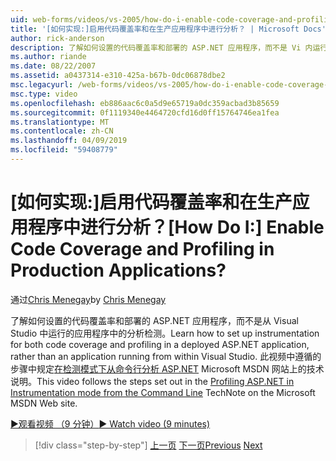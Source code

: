 ```yaml
---
uid: web-forms/videos/vs-2005/how-do-i-enable-code-coverage-and-profiling-in-production-applications
title: '[如何实现:]启用代码覆盖率和在生产应用程序中进行分析？ | Microsoft Docs'
author: rick-anderson
description: 了解如何设置的代码覆盖率和部署的 ASP.NET 应用程序，而不是 Vi 内运行的应用程序中的分析检测...
ms.author: riande
ms.date: 08/22/2007
ms.assetid: a0437314-e310-425a-b67b-0dc06878dbe2
msc.legacyurl: /web-forms/videos/vs-2005/how-do-i-enable-code-coverage-and-profiling-in-production-applications
msc.type: video
ms.openlocfilehash: eb886aac6c0a5d9e65719a0dc359acbad3b85659
ms.sourcegitcommit: 0f1119340e4464720cfd16d0ff15764746ea1fea
ms.translationtype: MT
ms.contentlocale: zh-CN
ms.lasthandoff: 04/09/2019
ms.locfileid: "59408779"
---
```

# <a name="how-do-i-enable-code-coverage-and-profiling-in-production-applications"></a><span data-ttu-id="15aa5-104">[如何实现:]启用代码覆盖率和在生产应用程序中进行分析？</span><span class="sxs-lookup"><span data-stu-id="15aa5-104">[How Do I:] Enable Code Coverage and Profiling in Production Applications?</span></span>

<span data-ttu-id="15aa5-105">通过[Chris Menegay](https://twitter.com/CMenegay)</span><span class="sxs-lookup"><span data-stu-id="15aa5-105">by [Chris Menegay](https://twitter.com/CMenegay)</span></span>

<span data-ttu-id="15aa5-106">了解如何设置的代码覆盖率和部署的 ASP.NET 应用程序，而不是从 Visual Studio 中运行的应用程序中的分析检测。</span><span class="sxs-lookup"><span data-stu-id="15aa5-106">Learn how to set up instrumentation for both code coverage and profiling in a deployed ASP.NET application, rather than an application running from within Visual Studio.</span></span> <span data-ttu-id="15aa5-107">此视频中遵循的步骤中规定[在检测模式下从命令行分析 ASP.NET](https://msdn.microsoft.com/teamsystem/aa718860.aspx) Microsoft MSDN 网站上的技术说明。</span><span class="sxs-lookup"><span data-stu-id="15aa5-107">This video follows the steps set out in the [Profiling ASP.NET in Instrumentation mode from the Command Line](https://msdn.microsoft.com/teamsystem/aa718860.aspx) TechNote on the Microsoft MSDN Web site.</span></span>

[<span data-ttu-id="15aa5-108">&#9654;观看视频 （9 分钟）</span><span class="sxs-lookup"><span data-stu-id="15aa5-108">&#9654; Watch video (9 minutes)</span></span>](https://channel9.msdn.com/Blogs/ASP-NET-Site-Videos/how-do-i-enable-code-coverage-and-profiling-in-production-applications)

> [!div class="step-by-step"]
> <span data-ttu-id="15aa5-109">[上一页](how-do-i-run-unit-tests-against-a-deployed-database.md)
> [下一页](web-deployment-projects.md)</span><span class="sxs-lookup"><span data-stu-id="15aa5-109">[Previous](how-do-i-run-unit-tests-against-a-deployed-database.md)
[Next](web-deployment-projects.md)</span></span>
